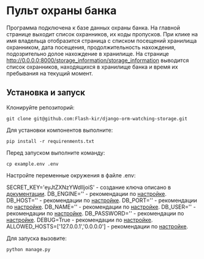 # Пульт охраны банка

Программа подключена к базе данных охраны банка.
На главной странице выходит список охранников, их коды пропусков. При клике на 
имя владельца отобразится страница с списком посещений хранилища охранником,
дата посещения, продолжительность нахождения, подозрительно долое нахождение в
хранилище.
На странице 
    http://0.0.0.0:8000/storage_information/storage_information
выводится список охранников, находящихся в хранилище банка и время их пребывания на 
текущий момент.

## Установка и запуск

Клонируйте репозиторий:

    git clone git@github.com:Flash-kir/django-orm-watching-storage.git

Для установки компонентов выполните:

    pip install -r requirenments.txt

Перед запуском выполните команду:

    cp example.env .env

Настройте переменные окружения в файле .env:

SECRET_KEY='eyJtZXNzYWdlIjoiS' - создание ключа описано в [документации](https://docs.djangoproject.com/en/4.1/topics/signing/).
DB_ENGINE='' - рекомендации по [настройке](https://docs.djangoproject.com/en/4.1/ref/settings/#engine).
DB_HOST='' - рекомендации по [настройке](https://docs.djangoproject.com/en/4.1/ref/settings/#host).
DB_PORT='' - рекомендации по [настройке](https://docs.djangoproject.com/en/4.1/ref/settings/#port).
DB_NAME='' - рекомендации по [настройке](https://docs.djangoproject.com/en/4.1/ref/settings/#name).
DB_USER='' - рекомендации по [настройке](https://docs.djangoproject.com/en/4.1/ref/settings/#user).
DB_PASSWORD='' - рекомендации по [настройке](https://docs.djangoproject.com/en/4.1/ref/settings/#password).
DEBUG=True - рекомендации по [настройке](https://docs.djangoproject.com/en/4.1/ref/settings/#std-setting-DEBUG).
ALLOWED_HOSTS=['127.0.0.1','0.0.0.0'] - рекомендации по [настройке](https://docs.djangoproject.com/en/4.1/ref/settings/#std-setting-ALLOWED_HOSTS).

Для запуска вызовите:

    python manage.py
